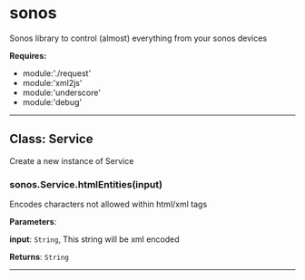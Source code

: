 # sonos

Sonos library to control (almost) everything from your sonos devices

**Requires:**

+ module:'./request'
+ module:'xml2js'
+ module:'underscore'
+ module:'debug'

* * *

## Class: Service

Create a new instance of Service

### sonos.Service.htmlEntities(input)

Encodes characters not allowed within html/xml tags

**Parameters**:

**input**: `String`, This string will be xml encoded

**Returns**: `String`

* * *
